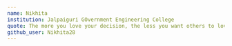 ```yaml
---
name: Nikhita
institution: Jalpaiguri GOvernment Engineering College
quote: The more you love your decision, the less you want others to love it.
github_user: Nikhita28
---
```

